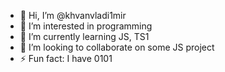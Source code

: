 - 👋 Hi, I’m @khvanvladi1mir
- 👀 I’m interested in programming
- 🌱 I’m currently learning JS, TS1
- 💞️ I’m looking to collaborate on some JS project
- ⚡ Fun fact: I have 0101
